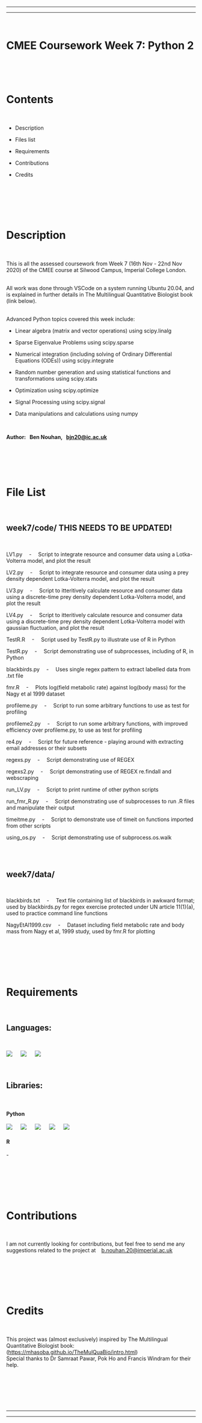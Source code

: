 
---
---
<br/>

# **CMEE Coursework Week 7: Python 2** 



<br/><br/><br/>

# Contents

<br/>

 * Description

 * Files list
  
 * Requirements
 
 * Contributions
 
 * Credits

<br/>


<br/><br/><br/>

# Description
<br/>


This is all the assessed coursework from Week 7 (16th Nov - 22nd Nov 2020) of the CMEE course at Silwood Campus, Imperial College London. <br/><br/>

All work was done through VSCode on a system running Ubuntu 20.04, and is explained in further details in The Multilingual Quantitative Biologist book (link below). <br/><br/>

Advanced Python topics covered this week include: 



 - Linear algebra (matrix and vector operations) using scipy.linalg

 - Sparse Eigenvalue Problems using scipy.sparse

 - Numerical integration (including solving of Ordinary Differential Equations (ODEs)) using scipy.integrate

 - Random number generation and using statistical functions and transformations using scipy.stats

 - Optimization using scipy.optimize

 - Signal Processing using scipy.signal

 - Data manipulations and calculations using numpy
  
<br/>

**Author: &nbsp; Ben Nouhan, &nbsp; bjn20@ic.ac.uk**
<br/><br/>


<br/><br/><br/>

# File List
<br/>

## **week7/code/** THIS NEEDS TO BE UPDATED!
<br/>


LV1.py &emsp;-&emsp; Script to integrate resource and consumer data using a Lotka-Volterra model, and plot the result

LV2.py &emsp;-&emsp; Script to integrate resource and consumer data using a prey density dependent Lotka-Volterra model, and plot the result

LV3.py &emsp;-&emsp; Script to itteritively calculate resource and consumer data using a discrete-time prey density dependent Lotka-Volterra model, and plot the result

LV4.py &emsp;-&emsp; Script to itteritively calculate resource and consumer data using a discrete-time prey density dependent Lotka-Volterra model with gaussian fluctuation, and plot the result

TestR.R &emsp;-&emsp; Script used by TestR.py to illustrate use of R in Python

TestR.py &emsp;-&emsp; Script demonstrating use of subprocesses, including of R, in Python

blackbirds.py &emsp;-&emsp; Uses single regex pattern to extract labelled data from .txt file

fmr.R &emsp;-&emsp; Plots log(field metabolic rate) against log(body mass) for the Nagy et al 1999 dataset

profileme.py &emsp;-&emsp; Script to run some arbitrary functions to use as test for profiling

profileme2.py &emsp;-&emsp; Script to run some arbitrary functions, with improved efficiency over profileme.py, to use as test for profiling

re4.py &emsp;-&emsp; Script for future reference - playing around with extracting email addresses or their subsets

regexs.py &emsp;-&emsp; Script demonstrating use of REGEX

regexs2.py &emsp;-&emsp; Script demonstrating use of REGEX re.findall and webscraping

run_LV.py &emsp;-&emsp; Script to print runtime of other python scripts

run_fmr_R.py &emsp;-&emsp; Script demonstrating use of subprocesses to run .R files and manipulate their output

timeitme.py &emsp;-&emsp; Script to demonstrate use of timeit on functions imported from other scripts

using_os.py &emsp;-&emsp; Script demonstrating use of subprocess.os.walk
                  
<br/><br/>

## **week7/data/** 

<br/>

blackbirds.txt &emsp;-&emsp; Text file containing list of blackbirds in awkward format; used by blackbirds.py for regex exercise
protected under UN article 11(1)(a), used to practice command line functions

NagyEtAl1999.csv &emsp;-&emsp; Dataset including field metabolic rate and body mass from Nagy et al, 1999 study, used by fmr.R for plotting


 
<br/>


<br/><br/><br/>

# Requirements
<br/>

## **Languages:**
<br/>

[![](https://img.shields.io/badge/Python-3.9.0-blue.svg)](https://www.python.org/downloads/release/python-390/) &emsp;
[![](https://img.shields.io/badge/R-4.0.3-green)](https://cran.r-project.org/) &emsp;
![](https://img.shields.io/badge/Bash-5.0-red) &emsp;


<br/>

## **Libraries:**
<br/>

#### Python

[![](https://img.shields.io/badge/numpy-1.18.1-red)](https://pypi.org/project/numpy/) &emsp;
[![](https://img.shields.io/badge/pandas-1.1.4-purple)](https://pypi.org/project/pandas/) &emsp;
[![](https://img.shields.io/badge/matplotlib-3.3.3-green)](https://pypi.org/project/matplotlib/) &emsp;
[![](https://img.shields.io/badge/scipy-1.5.4-blue)](https://pypi.org/project/scipy/) &emsp;
[![](https://img.shields.io/badge/urllib3-1.26.2-yellow)](https://pypi.org/project/urllib3/) &emsp;



#### R

\-

<br/>


<br/><br/><br/>

# Contributions
<br/>


I am not currently looking for contributions, but feel free to send me any suggestions related to the project at &ensp; b.nouhan.20@imperial.ac.uk

<br/>


<br/><br/><br/>

# Credits
<br/>

This project was (almost exclusively) inspired by The Multilingual Quantitative Biologist book: (https://mhasoba.github.io/TheMulQuaBio/intro.html)<br/>
Special thanks to Dr Samraat Pawar, Pok Ho and Francis Windram for their help.

<br/><br/><br/><br/><br/>

---
---